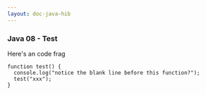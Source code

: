 ```yaml
---
layout: doc-java-hib
---
```


### Java 08 - Test

Here's an code frag

    function test() {
      console.log("notice the blank line before this function?");
      test("xxx");
    }



